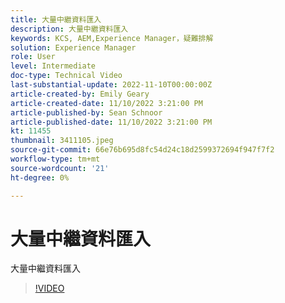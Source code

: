 ```yaml
---
title: 大量中繼資料匯入
description: 大量中繼資料匯入
keywords: KCS, AEM,Experience Manager，疑難排解
solution: Experience Manager
role: User
level: Intermediate
doc-type: Technical Video
last-substantial-update: 2022-11-10T00:00:00Z
article-created-by: Emily Geary
article-created-date: 11/10/2022 3:21:00 PM
article-published-by: Sean Schnoor
article-published-date: 11/10/2022 3:21:00 PM
kt: 11455
thumbnail: 3411105.jpeg
source-git-commit: 66e76b695d8fc54d24c18d2599372694f947f7f2
workflow-type: tm+mt
source-wordcount: '21'
ht-degree: 0%

---
```



# 大量中繼資料匯入

大量中繼資料匯入

>[!VIDEO](https://video.tv.adobe.com/v/3411105/?quality=12&learn=on)

